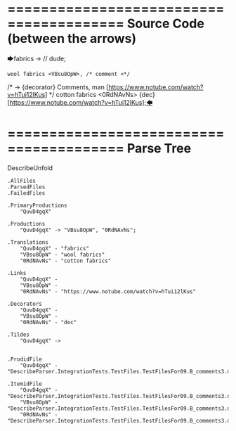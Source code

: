 ========================================
Source Code (between the arrows)
========================================

🡆fabrics <QuvD4gqX> ->        // dude;

    wool fabrics <VBsu8OpW>, /* comment <*/
/* -> {decorator} Comments, man [https://www.notube.com/watch?v=hTui12lKus] */     cotton fabrics <0RdNAvNs> {dec} [https://www.notube.com/watch?v=hTui12lKus];🡄

========================================
Parse Tree
========================================
DescribeUnfold

    .AllFiles
    .ParsedFiles
    .FailedFiles

    .PrimaryProductions
        "QuvD4gqX" 

    .Productions
        "QuvD4gqX" -> "VBsu8OpW", "0RdNAvNs";

    .Translations
        "QuvD4gqX" - "fabrics"
        "VBsu8OpW" - "wool fabrics"
        "0RdNAvNs" - "cotton fabrics"

    .Links
        "QuvD4gqX" - 
        "VBsu8OpW" - 
        "0RdNAvNs" - "https://www.notube.com/watch?v=hTui12lKus"

    .Decorators
        "QuvD4gqX" - 
        "VBsu8OpW" - 
        "0RdNAvNs" - "dec"

    .Tildes
        "QuvD4gqX" -> 


    .ProdidFile
        "QuvD4gqX" - "DescribeParser.IntegrationTests.TestFiles.TestFilesFor09.B_comments3.ds"

    .ItemidFile
        "QuvD4gqX" - "DescribeParser.IntegrationTests.TestFiles.TestFilesFor09.B_comments3.ds"
        "VBsu8OpW" - "DescribeParser.IntegrationTests.TestFiles.TestFilesFor09.B_comments3.ds"
        "0RdNAvNs" - "DescribeParser.IntegrationTests.TestFiles.TestFilesFor09.B_comments3.ds"

